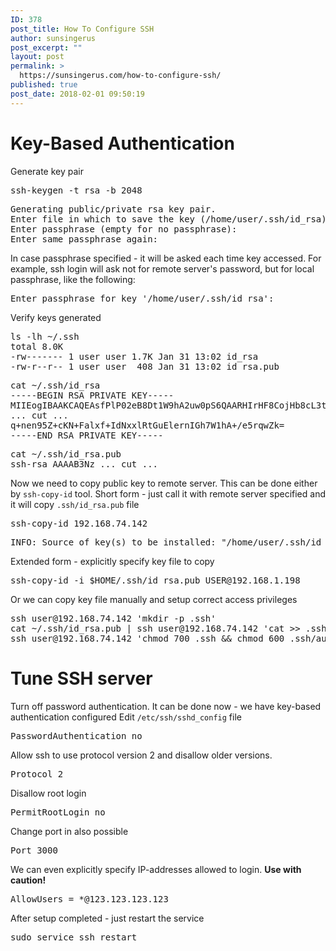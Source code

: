 ```yaml
---
ID: 378
post_title: How To Configure SSH
author: sunsingerus
post_excerpt: ""
layout: post
permalink: >
  https://sunsingerus.com/how-to-configure-ssh/
published: true
post_date: 2018-02-01 09:50:19
---
```

<h1>Key-Based Authentication</h1>
Generate key pair
<pre>
ssh-keygen -t rsa -b 2048
</pre>
<pre>
Generating public/private rsa key pair.
Enter file in which to save the key (/home/user/.ssh/id_rsa):
Enter passphrase (empty for no passphrase):
Enter same passphrase again:
</pre>
In case passphrase specified - it will be asked each time key accessed. For example, ssh login will ask not for remote server's password, but for local passphrase, like the following:
<pre>
Enter passphrase for key '/home/user/.ssh/id_rsa':
</pre>
Verify keys generated
<pre>
ls -lh ~/.ssh
total 8.0K
-rw------- 1 user user 1.7K Jan 31 13:02 id_rsa
-rw-r--r-- 1 user user  408 Jan 31 13:02 id_rsa.pub
</pre>

<pre>
cat ~/.ssh/id_rsa
-----BEGIN RSA PRIVATE KEY-----
MIIEogIBAAKCAQEAsfPlP02eB8Dt1W9hA2uw0pS6QAARHIrHF8CojHb8cL3tExog
... cut ...
q+nen95Z+cKN+Falxf+IdNxxlRtGuElernIGh7W1hA+/e5rqwZk=
-----END RSA PRIVATE KEY-----
</pre>

<pre>
cat ~/.ssh/id_rsa.pub
ssh-rsa AAAAB3Nz ... cut ...
</pre>

Now we need to copy public key to remote server. This can be done either by <code>ssh-copy-id</code> tool.
Short form - just call it with remote server specified and it will copy <code>.ssh/id_rsa.pub</code> file
<pre>
ssh-copy-id 192.168.74.142
</pre>
<pre>
INFO: Source of key(s) to be installed: "/home/user/.ssh/id_rsa.pub"
</pre>
Extended form - explicitly specify key file to copy
<pre>
ssh-copy-id -i $HOME/.ssh/id_rsa.pub USER@192.168.1.198
</pre>

Or we can copy key file manually and setup correct access privileges
<pre>
ssh user@192.168.74.142 'mkdir -p .ssh'
cat ~/.ssh/id_rsa.pub | ssh user@192.168.74.142 'cat >> .ssh/authorized_keys'
ssh user@192.168.74.142 'chmod 700 .ssh && chmod 600 .ssh/authorized_keys'
</pre>

<h1>Tune SSH server</h1>
Turn off password authentication. It can be done now - we have key-based authentication configured
Edit <code>/etc/ssh/sshd_config</code> file
<pre>
PasswordAuthentication no
</pre>

Allow ssh to use protocol version 2 and disallow older versions.
<pre>
Protocol 2
</pre>

Disallow root login
<pre>
PermitRootLogin no
</pre>

Change port in also possible
<pre>
Port 3000
</pre>

We can even explicitly specify IP-addresses allowed to login. <strong>Use with caution!</strong>
<pre>
AllowUsers = *@123.123.123.123
</pre>

After setup completed - just restart the service
<pre>
sudo service ssh restart
</pre>